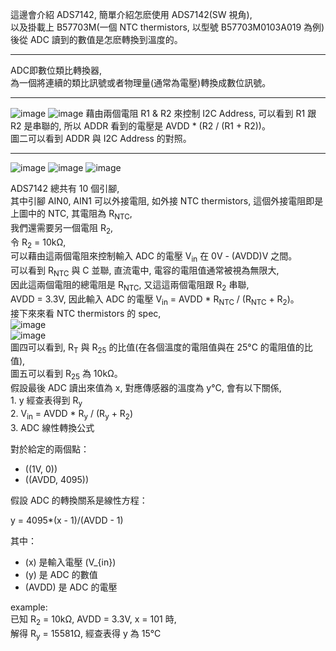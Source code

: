 這邊會介紹 ADS7142, 簡單介紹怎麽使用 ADS7142(SW 視角),  
以及掛載上 B57703M(一個 NTC thermistors, 以型號 B57703M0103A019 為例) 後從 ADC 讀到的數值是怎麽轉換到溫度的。  
  
-------------------------------------------------------------  
  
ADC即數位類比轉換器,  
為一個將連續的類比訊號或者物理量(通常為電壓)轉換成數位訊號。    
  
-------------------------------------------------------------  
  
![image](https://github.com/user-attachments/assets/9ec88865-aaaa-4a2a-b1ae-3cdb92cf242a)
![image](https://github.com/user-attachments/assets/6a310a31-c6ba-4bfc-8b09-26b5efb1310a)
藉由兩個電阻 R1 & R2 來控制 I2C Address, 可以看到 R1 跟 R2 是串聯的, 所以 ADDR 看到的電壓是 AVDD * (R2 / (R1 + R2))。  
圖二可以看到 ADDR 與 I2C Address 的對照。
  
-------------------------------------------------------------  
  
![image](https://github.com/user-attachments/assets/9fb23f6f-e6fa-46d4-889d-ef388f502ea9)
![image](https://github.com/user-attachments/assets/e9ea1613-3b6c-49ff-aebb-17d06d8bfcec)
![image](https://github.com/user-attachments/assets/0210ceb8-dc57-4236-841c-1fc81e22451e)

ADS7142 總共有 10 個引腳,  
其中引腳 AIN0, AIN1 可以外接電阻, 如外接 NTC thermistors,
這個外接電阻即是上圖中的 NTC, 其電阻為 R<sub>NTC</sub>,  
我們還需要另一個電阻 R<sub>2</sub>,  
令 R<sub>2</sub> = 10kΩ,    
可以藉由這兩個電阻來控制輸入 ADC 的電壓 V<sub>in</sub> 在 0V - (AVDD)V 之間。  
可以看到 R<sub>NTC</sub> 與 C 並聯, 直流電中, 電容的電阻值通常被視為無限大,  
因此這兩個電阻的總電阻是 R<sub>NTC</sub>, 又這這兩個電阻跟 R<sub>2</sub> 串聯,  
AVDD = 3.3V, 因此輸入 ADC 的電壓 V<sub>in</sub> = AVDD * R<sub>NTC</sub> / (R<sub>NTC</sub> + R<sub>2</sub>)。  
接下來來看 NTC thermistors 的 spec,  
![image](https://github.com/OuO333333/driver/assets/37506309/b7d88dcc-27d7-4be5-8c06-cf6fe233133b)  
![image](https://github.com/OuO333333/driver/assets/37506309/18738edc-a845-4db3-bb7a-fc7736bc164d)  
圖四可以看到, R<sub>T</sub> 與 R<sub>25</sub> 的比值(在各個溫度的電阻值與在 25&deg;C 的電阻值的比值),  
圖五可以看到 R<sub>25</sub> 為 10kΩ。  
假設最後 ADC 讀出來值為 x, 對應傳感器的溫度為 y&deg;C, 會有以下關係,  
1\. y 經查表得到 R<sub>y</sub>  
2\. V<sub>in</sub> = AVDD * R<sub>y</sub> / (R<sub>y</sub> + R<sub>2</sub>)  
3\. ADC 線性轉換公式

對於給定的兩個點：

- \((1V, 0)\)
- \((AVDD, 4095)\)

假設 ADC 的轉換關系是線性方程：

y = 4095*(x - 1)/(AVDD - 1)

其中：
- \(x\) 是輸入電壓 \(V_{in}\)
- \(y\) 是 ADC 的數值
- \(AVDD\) 是 ADC 的電壓

example:  
已知 R<sub>2</sub> = 10kΩ, AVDD = 3.3V, x = 101 時,  
解得 R<sub>y</sub> = 15581Ω, 經查表得 y 為 15&deg;C
